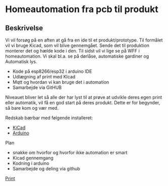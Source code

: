 # Homeautomation fra pcb til produkt

## Beskrivelse

Vi vil forsøg på en aften at gå fra en ide til et produkt/prototype. Til formålet vil vi bruge Kicad, som vil blive gennemgået. Sende det til produktion monterer det og hælde kode i den. Til sidst vil vi lige se på WFF i homeautomation. Vi skal bl.a. se på dørlåse, automatiske gardiner og Automatisk lys.

* Kode på esp8266/esp32 i arduino IDE
* Udlægning af print med KIcad
* Mqtt og hvordan vi kan bruge det i automation
* Samarbejde via GitHUB

Niveauet bliver let så alle der har lyst til at prøve at udvikle deres egen print eller automatik, vil få en god start på deres produkt. Dette er for begynder, så bare kom og vær med.

Redskab bærbar med følgende installeret:
* [KiCad](https://kicad-pcb.org/download/)
* [Arduino](https://www.arduino.cc/)



Plan

* snakke om hvorfor og hvorfor ikke automation er smart
* Kicad gennemgang
* Kodning i arduino
* Samarbejde og deling via github

[Print](https://github.com/gert-lauritsen/IdaDemo/blob/master/pcbimage.jpg)

